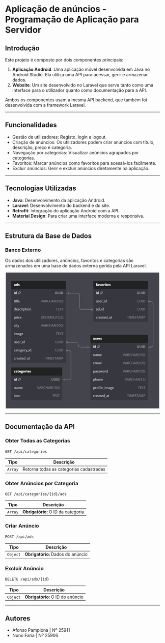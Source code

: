 # Aplicação de anúncios - Programação de Aplicação para Servidor

## Introdução

Este projeto é composto por dois componentes principais:

1. **Aplicação Android**: Uma aplicação móvel desenvolvida em Java no Android Studio. Ela utiliza uma API para acessar, gerir e armazenar dados.
2. **Website**: Um site desenvolvido no Laravel que serve tanto como uma interface para o utilizador quanto como documentação para a API.

Ambos os componentes usam a mesma API backend, que também foi desenvolvida com a framework Laravel.

---

## Funcionalidades

  - Gestão de utilizadores: Registo, login e logout.
  - Criação de anúncios: Os utilizadores podem criar anúncios com título, descrição, preço e categoria.
  - Navegação por categorias: Visualizar anúncios agrupados por categorias.
  - Favoritos: Marcar anúncios como favoritos para acessá-los facilmente.
  - Excluir anúncios: Gerir e excluir anúncios diretamente na aplicação.


---

## Tecnologias Utilizadas

- **Java**: Desenvolvimento da aplicação Android.
- **Laravel**: Desenvolvimento do backend e do site.
- **Retrofit**: Integração do aplicação Android com a API.
- **Material Design**: Para criar uma interface moderna e responsiva.

---

## Estrutura da Base de Dados

### Banco Externo
Os dados dos utilizadores, anúncios, favoritos e categorias são armazenados em uma base de dados externa gerida pela API Laravel.
<div align="center">
 <img src="db.png" alt="Base de Dados" width="500">
</div>

---

## Documentação da API

### Obter Todas as Categorias

```
GET /api/categories
```
| Tipo       | Descrição                           |
|------------|-------------------------------------------|
| `Array`    | Retorna todas as categorias cadastradas   |

### Obter Anúncios por Categoria

```
GET /api/categories/{id}/ads
```
| Tipo       | Descrição                                   |
|------------|-------------------------------------------|
| `Array`    | **Obrigatório:** O ID da categoria         |

### Criar Anúncio

```
POST /api/ads
```
| Tipo       | Descrição                                   |
|------------|-------------------------------------------|
| `Object`   | **Obrigatório:** Dados do anúncio            |

### Excluir Anúncio

```
DELETE /api/ads/{id}
```
| Tipo       | Descrição                                   |
|------------|-------------------------------------------|
| `Object`   | **Obrigatório:** O ID do anúncio            |

---


## Autores

- Afonso Pamplona | Nº 25911
- Nuno Faria | Nº 25906

